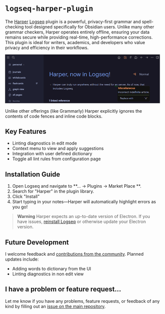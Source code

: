 # `logseq-harper-plugin`

The [Harper](https://writewithharper.com/) [Logseq](https://logseq.com/) plugin is a powerful, privacy-first grammar and spell-checking tool designed specifically for Obsidian users. Unlike many other grammar checkers, Harper operates entirely offline, ensuring your data remains secure while providing real-time, high-performance corrections. This plugin is ideal for writers, academics, and developers who value privacy and efficiency in their workflows.

![A screenshot of Logseq with Harper installed](./screenshot.png)

Unlike other offerings (like Grammarly) Harper explicitly ignores the contents of code fences and inline code blocks.

## Key Features

- Linting diagnostics in edit mode
- Context menu to view and apply suggestions
- Integration with user defined dictionary
- Toggle all lint rules from configuration page

## Installation Guide

1. Open Logseq and navigate to **... → Plugins → Market Place **.
2. Search for "Harper" in the plugin library.
3. Click "Install"
4. Start typing in your notes—Harper will automatically highlight errors as you go!

> **Warning**
> Harper expects an up-to-date version of Electron. If you have issues, [reinstall Logseq](https://logseq.com/downloads) or otherwise update your Electron version.

## Future Development

I welcome feedback and [contributions from the community](https://github.com/theoreticallyjosh/logseq-harper-plugin). Planned updates include:

- Adding words to dictionary from the UI
- Linting diagnostics in non edit view

## I have a problem or feature request...

Let me know if you have any problems, feature requests, or feedback of any kind by filling out an [issue on the main repository](https://github.com/theoreticallyjosh/logseq-harper-plugin).
